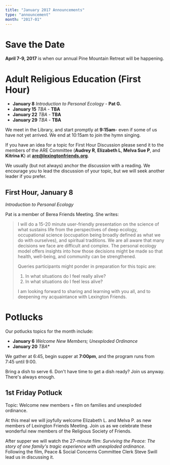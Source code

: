 ```yaml
---
title: "January 2017 Announcements"
type: "announcement"
month: "2017-01"
---
```


# Save the Date

**April 7-9, 2017** is when our annual Pine Mountain Retreat will be happening.

# Adult Religious Education (First Hour)

* **January 8** *Introduction to Personal Ecology* - **Pat G.**
* **January 15** *TBA* - **TBA**
* **January 22** *TBA* - **TBA**
* **January 29** *TBA* - **TBA**

We meet in the Library, and start promptly at **9:15am**- even if some of us have
not yet arrived.  We end at 10:15am to join the hymn singing.

If you have an idea for a topic for First Hour Discussion please send it to
the members of the ARE Committee (**Audrey R**, **Elizabeth L**, **Melva
Sue P**, and **Kitrina K**) at **are@lexingtonfriends.org**.

We usually (but not always) anchor the discussion with a reading.  We encourage
you to lead the discussion of your topic, but we will seek another leader if
you prefer.

## First Hour, January 8

*Introduction to Personal Ecology* 

Pat is a member of Berea Friends Meeting.  She writes:

> I will do a 15-20 minute user-friendly presentation on the science of what
> sustains life from the perspectives of deep ecology, occupational science
> (occupation being broadly defined as what we do with ourselves), and
> spiritual traditions.  We are all aware that many decisions we face are
> difficult and complex.  The personal ecology model offers insights into how
> those decisions might be made so that health, well-being, and community can
> be strengthened.  
>
> Queries participants might ponder in preparation for this
> topic are: 
>
> 1. In what situations do I feel really alive?  
> 2. In what situations do I feel less alive?  
>
> I am looking forward to sharing and  learning with you all, and to deepening
> my acquaintance with Lexington  Friends.

# Potlucks

Our potlucks topics for the month include:

* **January 6** *Welcome New Members; Unexploded Ordinance*
* **January 20** *TBA**

We gather at 6:45, begin supper at **7:00pm**, and the program runs from 7:45
until 9:00.

Bring a dish to serve 6. Don't have time to get a dish ready?  Join us anyway.
There's always enough.  

## 1st Friday Potluck

Topic: Welcome new members + film on families and unexploded ordinance.

At this meal we will joyfully welcome Elizabeth L. and Melva P. as new
members of Lexington Friends Meeting.  Join us as we celebrate these wonderful
new members of the Religious Society of Friends.

After supper we will watch the 27-minute film: *Surviving the Peace: The story
of one family's tragic experience with unexploded ordinance*.  Following the
film, Peace & Social Concerns Committee Clerk Steve Swill lead us in discussing
it.

